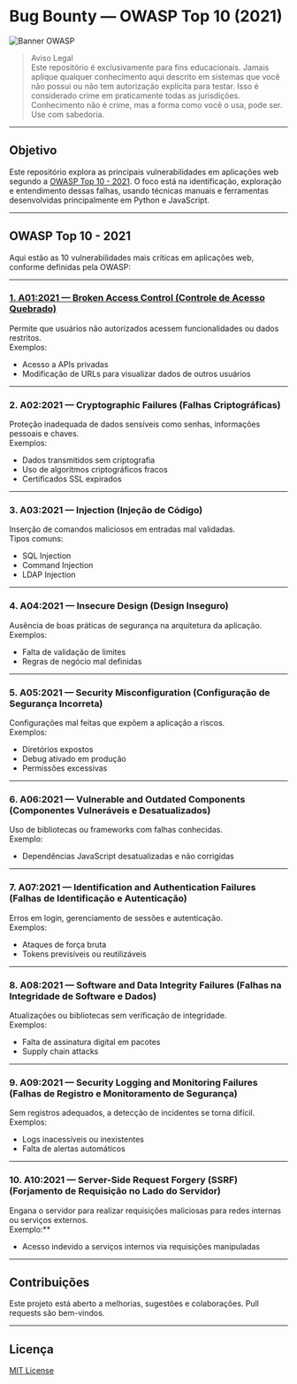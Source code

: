 # Bug Bounty — OWASP Top 10 (2021)

![Banner OWASP](https://owasp.org/assets/images/logo.png)

> Aviso Legal  
> Este repositório é exclusivamente para fins educacionais. Jamais aplique qualquer conhecimento aqui descrito em sistemas que você não possui ou não tem autorização explícita para testar. Isso é considerado crime em praticamente todas as jurisdições.  
> Conhecimento não é crime, mas a forma como você o usa, pode ser. Use com sabedoria.

---

## Objetivo

Este repositório explora as principais vulnerabilidades em aplicações web segundo a [OWASP Top 10 - 2021](https://owasp.org/Top10/). O foco está na identificação, exploração e entendimento dessas falhas, usando técnicas manuais e ferramentas desenvolvidas principalmente em Python e JavaScript.

---

## OWASP Top 10 - 2021

Aqui estão as 10 vulnerabilidades mais críticas em aplicações web, conforme definidas pela OWASP:

---

### [1. A01:2021 — Broken Access Control (Controle de Acesso Quebrado)](https://github.com/Samuelsp17/ZeroToOWASP/tree/main/A01-Broken-Acess-Control)  
Permite que usuários não autorizados acessem funcionalidades ou dados restritos.  
Exemplos:
- Acesso a APIs privadas
- Modificação de URLs para visualizar dados de outros usuários

---

### 2. A02:2021 — Cryptographic Failures (Falhas Criptográficas)  
Proteção inadequada de dados sensíveis como senhas, informações pessoais e chaves.  
Exemplos:
- Dados transmitidos sem criptografia
- Uso de algoritmos criptográficos fracos
- Certificados SSL expirados

---

### 3. A03:2021 — Injection (Injeção de Código)  
Inserção de comandos maliciosos em entradas mal validadas.  
Tipos comuns:
- SQL Injection  
- Command Injection  
- LDAP Injection

---

### 4. A04:2021 — Insecure Design (Design Inseguro)  
Ausência de boas práticas de segurança na arquitetura da aplicação.  
Exemplos:
- Falta de validação de limites
- Regras de negócio mal definidas

---

### 5. A05:2021 — Security Misconfiguration (Configuração de Segurança Incorreta)  
Configurações mal feitas que expõem a aplicação a riscos.  
Exemplos:
- Diretórios expostos
- Debug ativado em produção
- Permissões excessivas

---

### 6. A06:2021 — Vulnerable and Outdated Components (Componentes Vulneráveis e Desatualizados)  
Uso de bibliotecas ou frameworks com falhas conhecidas.  
Exemplo:
- Dependências JavaScript desatualizadas e não corrigidas

---

### 7. A07:2021 — Identification and Authentication Failures (Falhas de Identificação e Autenticação)  
Erros em login, gerenciamento de sessões e autenticação.  
Exemplos:
- Ataques de força bruta
- Tokens previsíveis ou reutilizáveis

---

### 8. A08:2021 — Software and Data Integrity Failures (Falhas na Integridade de Software e Dados)  
Atualizações ou bibliotecas sem verificação de integridade.  
Exemplos:
- Falta de assinatura digital em pacotes
- Supply chain attacks

---

### 9. A09:2021 — Security Logging and Monitoring Failures (Falhas de Registro e Monitoramento de Segurança)  
Sem registros adequados, a detecção de incidentes se torna difícil.  
Exemplos:
- Logs inacessíveis ou inexistentes
- Falta de alertas automáticos

---

### 10. A10:2021 — Server-Side Request Forgery (SSRF) (Forjamento de Requisição no Lado do Servidor)  
Engana o servidor para realizar requisições maliciosas para redes internas ou serviços externos.  
Exemplo:**
- Acesso indevido a serviços internos via requisições manipuladas

---

## Contribuições

Este projeto está aberto a melhorias, sugestões e colaborações. Pull requests são bem-vindos.

---

## Licença

[MIT License](LICENSE)
